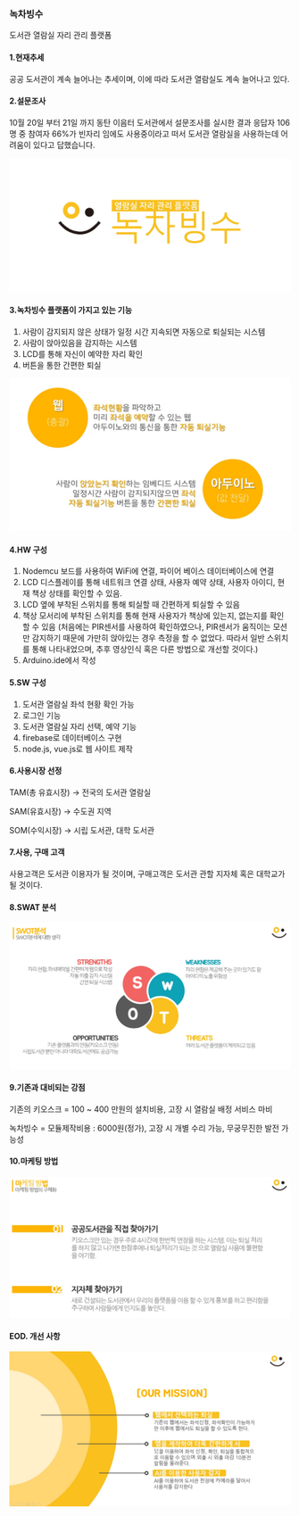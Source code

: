 ### 녹차빙수

도서관 열람실 자리 관리 플랫폼

#### 1.현재추세

공공 도서관이 계속 늘어나는 추세이며, 이에 따라 도서관 열람실도 계속 늘어나고 있다.

####  2.설문조사

10월 20일 부터 21일 까지 동탄 이음터 도서관에서 설문조사를 실시한 결과 응답자 106명 중 참여자 66%가 빈자리 임에도 사용중이라고 떠서 도서관 열람실을 사용하는데 어려움이 있다고 답했습니다.

<img src="./img/Logo.jpg">

#### 3.녹차빙수 플랫폼이 가지고 있는 기능

1. 사람이 감지되지 않은 상태가 일정 시간 지속되면 자동으로 퇴실되는 시스템
2. 사람이 앉아있음을 감지하는 시스템
3. LCD를 통해 자신이 예약한 자리 확인
4. 버튼을 통한 간편한 퇴실



<img src="./img/skill.jpg">

#### 4.HW 구성

1. Nodemcu 보드를 사용하여 WiFi에 연결, 파이어 베이스 데이터베이스에 연결
2. LCD 디스플레이를 통해 네트워크 연결 상태, 사용자 예약 상태, 사용자 아이디, 현재 책상 상태를 확인할 수 있음.
3. LCD 옆에 부착된 스위치를 통해 퇴실할 때 간편하게 퇴실할 수 있음
4. 책상 모서리에 부착된 스위치를 통해 현재 사용자가 책상에 있는지, 없는지를 확인할 수 있음 (처음에는 PIR센서를 사용하여 확인하였으나, PIR센서가 움직이는 모션만 감지하기 때문에 가만히 앉아있는 경우 측정을 할 수 없었다. 따라서 일반 스위치를 통해 나타내었으며, 추후 영상인식 혹은 다른 방법으로 개선할 것이다.)
5. Arduino.ide에서 작성

#### 5.SW 구성

1. 도서관 열람실 좌석 현황 확인 가능
2. 로그인 기능
3. 도서관 열람실 자리 선택, 예약 기능
4. firebase로 데이터베이스 구현
5. node.js, vue.js로 웹 사이트 제작

#### 6.사용시장 선정
TAM(총 유효시장) -> 전국의 도서관 열람실

SAM(유효시장) -> 수도권 지역

SOM(수익시장) -> 시립 도서관, 대학 도서관

#### 7.사용, 구매 고객

사용고객은 도서관 이용자가 될 것이며, 구매고객은 도서관 관할 지자체 혹은 대학교가 될 것이다.

#### 8.SWAT 분석

<img src="./img/SWAT.jpg">

#### 9.기존과 대비되는 강점

기존의 키오스크 = 100 ~ 400 만원의 설치비용, 고장 시 열람실 배정 서비스 마비

녹차빙수 = 모듈제작비용 : 6000원(정가), 고장 시 개별 수리 가능, 무궁무진한 발전 가능성



#### 10.마케팅 방법

<img src="./img/marketing.jpg">



#### EOD. 개선 사항

<img src="./img/mission.jpg">